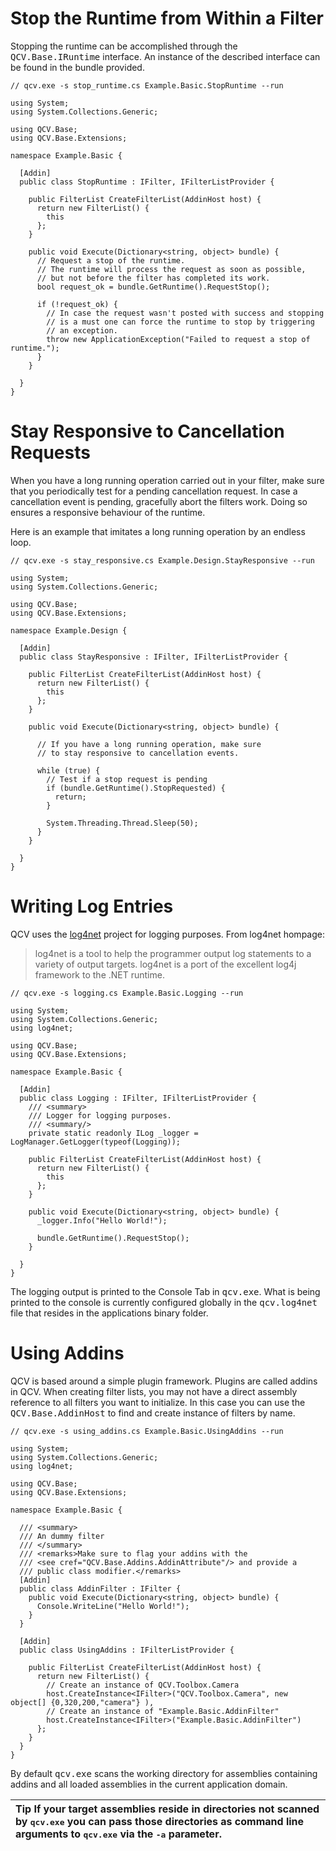 

# Stop the Runtime from Within a Filter #

Stopping the runtime can be accomplished through the <tt>QCV.Base.IRuntime</tt> interface. An instance of the described interface can be found in the bundle provided.

```
// qcv.exe -s stop_runtime.cs Example.Basic.StopRuntime --run

using System;
using System.Collections.Generic;

using QCV.Base;
using QCV.Base.Extensions;

namespace Example.Basic {

  [Addin]
  public class StopRuntime : IFilter, IFilterListProvider {

    public FilterList CreateFilterList(AddinHost host) {
      return new FilterList() {
        this
      };
    }

    public void Execute(Dictionary<string, object> bundle) {
      // Request a stop of the runtime.
      // The runtime will process the request as soon as possible,
      // but not before the filter has completed its work.
      bool request_ok = bundle.GetRuntime().RequestStop();
      
      if (!request_ok) {
        // In case the request wasn't posted with success and stopping
        // is a must one can force the runtime to stop by triggering
        // an exception.
        throw new ApplicationException("Failed to request a stop of runtime.");
      }
    }

  }
}
```




# Stay Responsive to Cancellation Requests #

When you have a long running operation carried out in your filter, make sure that you periodically test for a pending cancellation request. In case a cancellation event is pending, gracefully abort the filters work. Doing so ensures a responsive behaviour of the runtime.

Here is an example that imitates a long running operation by an endless loop.

```
// qcv.exe -s stay_responsive.cs Example.Design.StayResponsive --run

using System;
using System.Collections.Generic;

using QCV.Base;
using QCV.Base.Extensions;

namespace Example.Design {

  [Addin]
  public class StayResponsive : IFilter, IFilterListProvider {

    public FilterList CreateFilterList(AddinHost host) {
      return new FilterList() {
        this
      };
    }

    public void Execute(Dictionary<string, object> bundle) {

      // If you have a long running operation, make sure 
      // to stay responsive to cancellation events.

      while (true) {
        // Test if a stop request is pending
        if (bundle.GetRuntime().StopRequested) {
          return;
        }

        System.Threading.Thread.Sleep(50);
      }
    }

  }
}
```

# Writing Log Entries #

QCV uses the [log4net](http://logging.apache.org/log4net/index.html) project for logging purposes. From log4net hompage:
> log4net is a tool to help the programmer output log statements to a variety of output targets. log4net is a port of the excellent log4j framework to the .NET runtime.

```
// qcv.exe -s logging.cs Example.Basic.Logging --run

using System;
using System.Collections.Generic;
using log4net;

using QCV.Base;
using QCV.Base.Extensions;

namespace Example.Basic {

  [Addin]
  public class Logging : IFilter, IFilterListProvider {
    /// <summary>
    /// Logger for logging purposes.
    /// <summary/>
    private static readonly ILog _logger = LogManager.GetLogger(typeof(Logging));

    public FilterList CreateFilterList(AddinHost host) {
      return new FilterList() {
        this
      };
    }

    public void Execute(Dictionary<string, object> bundle) {
      _logger.Info("Hello World!");

      bundle.GetRuntime().RequestStop();
    }

  }
}
```

The logging output is printed to the Console Tab in <tt>qcv.exe</tt>. What is being printed to the console is currently configured globally in the <tt>qcv.log4net</tt> file that resides in the applications binary folder.


# Using Addins #

QCV is based around a simple plugin framework. Plugins are called addins in QCV. When creating filter lists, you may not have a direct assembly reference to all filters you want to initialize. In this case you can use the <tt>QCV.Base.AddinHost</tt> to find and create instance of filters by name.

```
// qcv.exe -s using_addins.cs Example.Basic.UsingAddins --run

using System;
using System.Collections.Generic;
using log4net;

using QCV.Base;
using QCV.Base.Extensions;

namespace Example.Basic {

  /// <summary>
  /// An dummy filter
  /// </summary>
  /// <remarks>Make sure to flag your addins with the 
  /// <see cref="QCV.Base.Addins.AddinAttribute"/> and provide a 
  /// public class modifier.</remarks>
  [Addin]
  public class AddinFilter : IFilter {
    public void Execute(Dictionary<string, object> bundle) {
      Console.WriteLine("Hello World!");
    }
  }
  
  [Addin]
  public class UsingAddins : IFilterListProvider {
    
    public FilterList CreateFilterList(AddinHost host) {
      return new FilterList() {
        // Create an instance of QCV.Toolbox.Camera
        host.CreateInstance<IFilter>("QCV.Toolbox.Camera", new object[] {0,320,200,"camera"} ),
        // Create an instance of "Example.Basic.AddinFilter"
        host.CreateInstance<IFilter>("Example.Basic.AddinFilter")
      };
    }
  }
}
```

By default <tt>qcv.exe</tt> scans the working directory for assemblies containing addins and all loaded assemblies in the current application domain.

| **Tip** If your target assemblies reside in directories not scanned by <tt>qcv.exe</tt>  you can pass those directories as command line arguments to <tt>qcv.exe</tt> via the <tt>-a</tt> parameter. |
|:-----------------------------------------------------------------------------------------------------------------------------------------------------------------------------------------------------|
